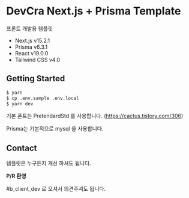 # DevCra Next.js + Prisma Template

프론트 개발용 템플릿

- Next.js v15.2.1
- Prisma v6.3.1
- React v19.0.0
- Tailwind CSS v4.0

## Getting Started

```bash
$ yarn
$ cp .env.sample .env.local
$ yarn dev
```

기본 폰트는 PretendardStd 를 사용합니다. (https://cactus.tistory.com/306)

Prisma는 기본적으로 mysql 을 사용합니다.

## Contact

템플릿은 누구든지 개선 하셔도 됩니다.

**P/R 환영**

#b_client_dev 로 오셔서 의견주셔도 됩니다.
